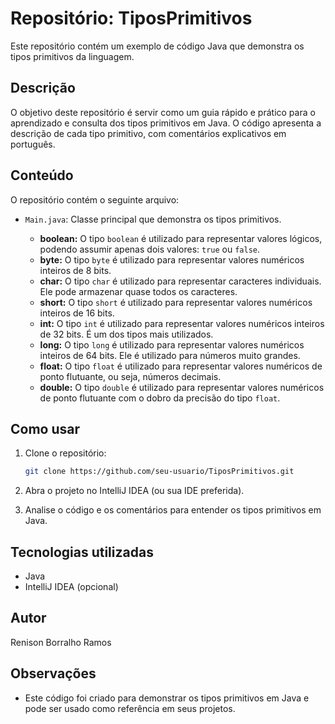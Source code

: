# Repositório: TiposPrimitivos

Este repositório contém um exemplo de código Java que demonstra os tipos primitivos da linguagem.

## Descrição

O objetivo deste repositório é servir como um guia rápido e prático para o aprendizado e consulta dos tipos primitivos em Java. O código apresenta a descrição de cada tipo primitivo, com comentários explicativos em português.

## Conteúdo

O repositório contém o seguinte arquivo:

*   `Main.java`: Classe principal que demonstra os tipos primitivos.

    *   **boolean:** O tipo `boolean` é utilizado para representar valores lógicos, podendo assumir apenas dois valores: `true` ou `false`.
    *   **byte:** O tipo `byte` é utilizado para representar valores numéricos inteiros de 8 bits.
    *   **char:** O tipo `char` é utilizado para representar caracteres individuais. Ele pode armazenar quase todos os caracteres.
    *   **short:** O tipo `short` é utilizado para representar valores numéricos inteiros de 16 bits.
    *   **int:** O tipo `int` é utilizado para representar valores numéricos inteiros de 32 bits. É um dos tipos mais utilizados.
    *   **long:** O tipo `long` é utilizado para representar valores numéricos inteiros de 64 bits. Ele é utilizado para números muito grandes.
    *   **float:** O tipo `float` é utilizado para representar valores numéricos de ponto flutuante, ou seja, números decimais.
    *   **double:** O tipo `double` é utilizado para representar valores numéricos de ponto flutuante com o dobro da precisão do tipo `float`.

## Como usar

1.  Clone o repositório:

    ```bash
    git clone https://github.com/seu-usuario/TiposPrimitivos.git
    ```

2.  Abra o projeto no IntelliJ IDEA (ou sua IDE preferida).

3.  Analise o código e os comentários para entender os tipos primitivos em Java.


## Tecnologias utilizadas

*   Java
*   IntelliJ IDEA (opcional)

## Autor

Renison Borralho Ramos

## Observações

*   Este código foi criado para demonstrar os tipos primitivos em Java e pode ser usado como referência em seus projetos.
